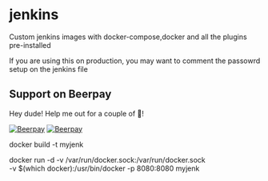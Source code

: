 # jenkins
Custom jenkins images with docker-compose,docker and all the plugins pre-installed

If you are using this on production, you may want to comment the passowrd setup on the jenkins file 

## Support on Beerpay
Hey dude! Help me out for a couple of :beers:!

[![Beerpay](https://beerpay.io/rubiin/jenkins/badge.svg?style=beer-square)](https://beerpay.io/rubiin/jenkins)  [![Beerpay](https://beerpay.io/rubiin/jenkins/make-wish.svg?style=flat-square)](https://beerpay.io/rubiin/jenkins?focus=wish)

docker build -t myjenk

docker run -d -v /var/run/docker.sock:/var/run/docker.sock \
-v $(which docker):/usr/bin/docker -p 8080:8080 myjenk
